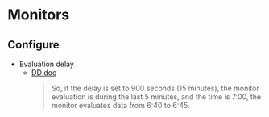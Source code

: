 # Monitors

## Configure

* Evaluation delay
  * [DD doc](https://docs.datadoghq.com/monitors/configuration/?tab=thresholdalert#evaluation-delay)
    > So, if the delay is set to 900 seconds (15 minutes), the monitor evaluation is during the last 5 minutes, and the time is 7:00, the monitor evaluates data from 6:40 to 6:45.
